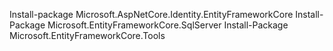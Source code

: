 ﻿Install-package Microsoft.AspNetCore.Identity.EntityFrameworkCore
Install-Package Microsoft.EntityFrameworkCore.SqlServer
Install-Package Microsoft.EntityFrameworkCore.Tools
